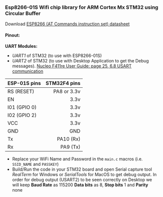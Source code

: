 ### Esp8266-01S Wifi chip library for ARM Cortex Mx STM32 using Circular Buffer

Download [ESP8266 (AT Commands instruction set) datasheet](https://www.espressif.com/sites/default/files/documentation/4a-esp8266_at_instruction_set_en.pdf)
     
      
#### Pinout:
**UART Modules:** 
* _UART1_ of STM32 (to use with ESP8266-01S) 
* _UART2_ of STM32 (to use with Desktop Application to get the Debug messages). [Nucleo F411re User Guide: page 25, 6.8 USART communication](https://www.st.com/resource/en/user_manual/um1724-stm32-nucleo64-boards-mb1136-stmicroelectronics.pdf) 

| ESP-01S pins | STM32F4 pins |
|:-------------|-------------:|
| RS (RESET)   | PA8 or 3.3v  |
| EN           | 3.3v         |
| I01 (GPIO 0) | 3.3v         |
| I02 (GPIO 2) | 3.3v         |
| VCC          | 3.3v         |
| GND          | GND          |
| Tx           | PA10 (Rx)    |
| Rx           | PA9  (Tx)    |


- Replace your WiFi Name and Password in the `main.c` macros (i.e. `SSID_NAME` and `PASSKEY`)
- Build/Run the code in your STM32 board and open Serial capture tool _RealTerm_ for Windows or _SerialTools_ for MacOS to get debug output. In order for debug output (USART2) to be seen correctly on Desktop we will keep **Baud Rate** as 115200 **Data bits** as 8, **Stop bits** 1 and **Parity** none 